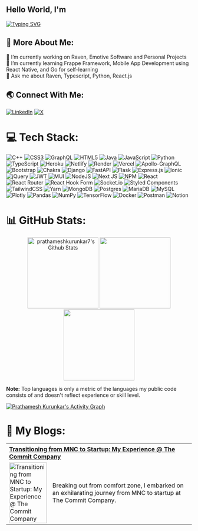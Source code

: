 ## Hello World, I'm
<a href="https://git.io/typing-svg"><img src="https://readme-typing-svg.demolab.com?font=Inter&pause=1000&random=false&width=435&lines=Software+Developer+%40The+Commit+Company;SIH+2022+Winner;Building+Raven" alt="Typing SVG" /></a>

## 💫 More About Me:
🔭 I’m currently working on Raven, Emotive Software and Personal Projects<br>🌱 I’m currently learning Frappe Framework, Mobile App Development using React Native, and Go for self-learning<br>💬 Ask me about Raven, Typescript, Python, React.js


## 🌏 Connect With Me:
[![LinkedIn](https://img.shields.io/badge/LinkedIn-%230077B5.svg?logo=linkedin&logoColor=white)](https://linkedin.com/in/prathameshkurunkar7) [![X](https://img.shields.io/badge/X-black.svg?logo=X&logoColor=white)](https://x.com/prathameshkurunkar74) 

# 💻 Tech Stack:
![C++](https://img.shields.io/badge/c++-%2300599C.svg?style=for-the-badge&logo=c%2B%2B&logoColor=white) ![CSS3](https://img.shields.io/badge/css3-%231572B6.svg?style=for-the-badge&logo=css3&logoColor=white) ![GraphQL](https://img.shields.io/badge/-GraphQL-E10098?style=for-the-badge&logo=graphql&logoColor=white) ![HTML5](https://img.shields.io/badge/html5-%23E34F26.svg?style=for-the-badge&logo=html5&logoColor=white) ![Java](https://img.shields.io/badge/java-%23ED8B00.svg?style=for-the-badge&logo=openjdk&logoColor=white) ![JavaScript](https://img.shields.io/badge/javascript-%23323330.svg?style=for-the-badge&logo=javascript&logoColor=%23F7DF1E) ![Python](https://img.shields.io/badge/python-3670A0?style=for-the-badge&logo=python&logoColor=ffdd54) ![TypeScript](https://img.shields.io/badge/typescript-%23007ACC.svg?style=for-the-badge&logo=typescript&logoColor=white) ![Heroku](https://img.shields.io/badge/heroku-%23430098.svg?style=for-the-badge&logo=heroku&logoColor=white) ![Netlify](https://img.shields.io/badge/netlify-%23000000.svg?style=for-the-badge&logo=netlify&logoColor=#00C7B7) ![Render](https://img.shields.io/badge/Render-%46E3B7.svg?style=for-the-badge&logo=render&logoColor=white) ![Vercel](https://img.shields.io/badge/vercel-%23000000.svg?style=for-the-badge&logo=vercel&logoColor=white) ![Apollo-GraphQL](https://img.shields.io/badge/-ApolloGraphQL-311C87?style=for-the-badge&logo=apollo-graphql) ![Bootstrap](https://img.shields.io/badge/bootstrap-%238511FA.svg?style=for-the-badge&logo=bootstrap&logoColor=white) ![Chakra](https://img.shields.io/badge/chakra-%234ED1C5.svg?style=for-the-badge&logo=chakraui&logoColor=white) ![Django](https://img.shields.io/badge/django-%23092E20.svg?style=for-the-badge&logo=django&logoColor=white) ![FastAPI](https://img.shields.io/badge/FastAPI-005571?style=for-the-badge&logo=fastapi) ![Flask](https://img.shields.io/badge/flask-%23000.svg?style=for-the-badge&logo=flask&logoColor=white) ![Express.js](https://img.shields.io/badge/express.js-%23404d59.svg?style=for-the-badge&logo=express&logoColor=%2361DAFB) ![Ionic](https://img.shields.io/badge/Ionic-%233880FF.svg?style=for-the-badge&logo=Ionic&logoColor=white) ![jQuery](https://img.shields.io/badge/jquery-%230769AD.svg?style=for-the-badge&logo=jquery&logoColor=white) ![JWT](https://img.shields.io/badge/JWT-black?style=for-the-badge&logo=JSON%20web%20tokens) ![MUI](https://img.shields.io/badge/MUI-%230081CB.svg?style=for-the-badge&logo=mui&logoColor=white) ![NodeJS](https://img.shields.io/badge/node.js-6DA55F?style=for-the-badge&logo=node.js&logoColor=white) ![Next JS](https://img.shields.io/badge/Next-black?style=for-the-badge&logo=next.js&logoColor=white) ![NPM](https://img.shields.io/badge/NPM-%23CB3837.svg?style=for-the-badge&logo=npm&logoColor=white) ![React](https://img.shields.io/badge/react-%2320232a.svg?style=for-the-badge&logo=react&logoColor=%2361DAFB) ![React Router](https://img.shields.io/badge/React_Router-CA4245?style=for-the-badge&logo=react-router&logoColor=white) ![React Hook Form](https://img.shields.io/badge/React%20Hook%20Form-%23EC5990.svg?style=for-the-badge&logo=reacthookform&logoColor=white) ![Socket.io](https://img.shields.io/badge/Socket.io-black?style=for-the-badge&logo=socket.io&badgeColor=010101) ![Styled Components](https://img.shields.io/badge/styled--components-DB7093?style=for-the-badge&logo=styled-components&logoColor=white) ![TailwindCSS](https://img.shields.io/badge/tailwindcss-%2338B2AC.svg?style=for-the-badge&logo=tailwind-css&logoColor=white) ![Yarn](https://img.shields.io/badge/yarn-%232C8EBB.svg?style=for-the-badge&logo=yarn&logoColor=white) ![MongoDB](https://img.shields.io/badge/MongoDB-%234ea94b.svg?style=for-the-badge&logo=mongodb&logoColor=white) ![Postgres](https://img.shields.io/badge/postgres-%23316192.svg?style=for-the-badge&logo=postgresql&logoColor=white) ![MariaDB](https://img.shields.io/badge/MariaDB-003545?style=for-the-badge&logo=mariadb&logoColor=white) ![MySQL](https://img.shields.io/badge/mysql-%2300000f.svg?style=for-the-badge&logo=mysql&logoColor=white) ![Plotly](https://img.shields.io/badge/Plotly-%233F4F75.svg?style=for-the-badge&logo=plotly&logoColor=white) ![Pandas](https://img.shields.io/badge/pandas-%23150458.svg?style=for-the-badge&logo=pandas&logoColor=white) ![NumPy](https://img.shields.io/badge/numpy-%23013243.svg?style=for-the-badge&logo=numpy&logoColor=white) ![TensorFlow](https://img.shields.io/badge/TensorFlow-%23FF6F00.svg?style=for-the-badge&logo=TensorFlow&logoColor=white) ![Docker](https://img.shields.io/badge/docker-%230db7ed.svg?style=for-the-badge&logo=docker&logoColor=white) ![Postman](https://img.shields.io/badge/Postman-FF6C37?style=for-the-badge&logo=postman&logoColor=white) ![Notion](https://img.shields.io/badge/Notion-%23000000.svg?style=for-the-badge&logo=notion&logoColor=white)

# 📊 GitHub Stats:

<p align="center">
  <a href="https://github.com/prathameshkurunkar7/github-readme-stats"><img alt="prathameshkurunkar7's Github Stats" src="https://github-readme-stats-prathameshkurunkar7.vercel.app/api/?username=prathameshkurunkar7&show_icons=true&include_all_commits=true&count_private=true&role=owner,collaborator,member&theme=nightowl&hide_border=true&show=prs_merged,prs_merged_percentage" height="192px"/></a>
<img src="https://github-readme-streak-stats.herokuapp.com/?user=prathameshkurunkar7&theme=nightowl&hide_border=true" height="192px"/>
<img src="https://github-readme-stats-prathameshkurunkar7.vercel.app/api/top-langs/?username=prathameshkurunkar7&theme=nightowl&hide_border=true&include_all_commits=true&count_private=true&role=owner,collaborator,member&layout=compact&size_weight=0.4&count_weight=0.6" height="192px" />
</p>
<b>Note:</b> Top languages is only a metric of the languages my public code consists of and doesn't reflect experience or skill level.
  

<a href="https://github.com/ashutosh00710/github-readme-activity-graph"><img alt="Prathamesh Kurunkar's Activity Graph" src="https://github-readme-activity-graph.vercel.app/graph/?username=prathameshkurunkar7&theme=tokyo-night&line=F85D7F&point=FFFFFF&hide_border=true" /></a>


# 📝 My Blogs:
    
<table>
  <tr>
    <th align="left" colspan="2"><a href="https://thecommit.company//blog/culture/transitioning-from-mnc-to-startup-my-experience-at-the-commit-company">Transitioning from MNC to Startup: My Experience @ The Commit Company</a></th>
  </tr>
  <tr>
    <td width="20%"><a href="https://thecommit.company//blog/culture/transitioning-from-mnc-to-startup-my-experience-at-the-commit-company"><img src="https://thecommit.company/files/a-juxtaposition-of-a-bustling-multinational-corporation-office-transitioning-to-a-cozy-dynamic-star.jpeg" alt="Transitioning from MNC to Startup: My Experience @ The Commit Company" width="100%"></a></td>
    <td width="80%">Breaking out from comfort zone, I embarked on an exhilarating journey from MNC to startup at The Commit Company.</td>
  </tr>
</table>
